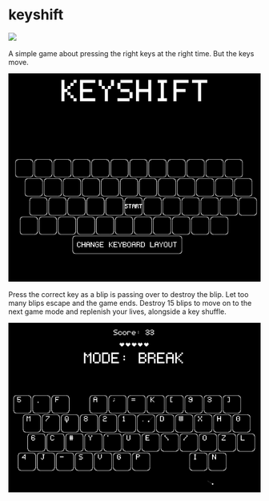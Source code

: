 # keyshift

[![](https://tokei.rs/b1/github/H4rtland/keyshift?category=code)](https://github.com/H4rtland/keyshift)

A simple game about pressing the right keys at the right time. But the keys move.

![](https://raw.githubusercontent.com/H4rtland/keyshift/master/mainmenu_image.png)

Press the correct key as a blip is passing over to destroy the blip. Let too many blips escape and the game ends. Destroy 15 blips to move on to the next game mode and replenish your lives, alongside a key shuffle.

![](https://raw.githubusercontent.com/H4rtland/keyshift/master/gameplay_image.png)
